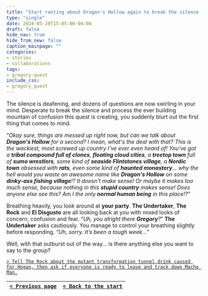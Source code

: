 ```yaml
---
title: "Start ranting about Dragon's Hollow again to break the silence."
type: "single"
date: 2024-05-20T15:05:00-04:00
draft: false
hide_nav: true
hide_from_new: false
caption_mainpage: ""
categories:
- stories
- collaborations
tags:
- gregory-quest
include_css:
- gregory_quest
---
```


The silence is deafening, and dozens of questions are now swirling in your mind. Desperate to break the silence and process the ever building mountain of confusion this quest is creating, you suddenly blurt out the first thing that comes to mind. 

“*Okay sure, things are messed up right now, but can we talk about **Dragon's Hollow** for a second? I mean, what's the deal with that? This is the wackiest, most screwed up country I've ever even heard of! You've got a **tribal compound full of clones**, **floating cloud cities**, a **treetop town** full of **sumo wrestlers**, some kind of **seaside Flintstones village**, a **Nordic town** obsessed with **rats**, even some kind of **haunted monastery**… why the hell would you waste an awesome name like **Dragon's Hollow** on some **dinky-ass fishing village**!? It doesn't make sense! Or maybe it makes too much sense, because nothing in this **stupid country** makes sense! Does anyone else see this? Am I the only **normal human being** in this place!?*”

Breathing heavily, you look around at **your party**. **The Undertaker**, **The Rock** and **El Disgusto** are all looking back at you with mixed looks of concern, confusion and fear. “*Uh, you alright there **Gregory**?*” **The Undertaker** asks cautiously. You manage to control your breathing slightly before responding. “*Uh, sorry. It’s been a tough week…*”

Well, with that outburst out of the way… is there anything else you want to say to the group? 

[``> Tell The Rock about the mutant transformation tunnel drink caused for Hogan, then ask if everyone is ready to leave and track down Macho Man.``](../112)

|[``< Previous page``](../110)|[``< Back to the start``](../)|
|---|---|